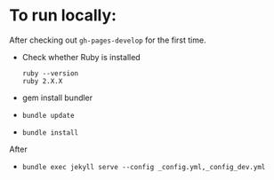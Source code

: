 # To run locally:

After checking out `gh-pages-develop` for the first time.

- Check whether Ruby is installed

    ```
    ruby --version
    ruby 2.X.X
    ```

- gem install bundler

- `bundle update`

- `bundle install`

After

- `bundle exec jekyll serve --config _config.yml,_config_dev.yml`